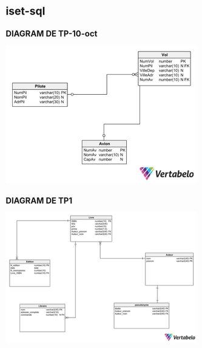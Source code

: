 # iset-sql

## DIAGRAM DE TP-10-oct

![alt text](images/tp-sql-diagram.png)

## DIAGRAM DE TP1

![alt text](images/tp1-sql-diagram.png)
